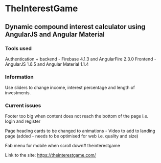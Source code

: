 # TheInterestGame
## Dynamic compound interest calculator using AngularJS and Angular Material

### Tools used

Authentication + backend - Firebase 4.1.3 and AngularFire 2.3.0
Frontend - AngularJS 1.6.5 and Angular Material 1.1.4

### Information

Use sliders to change income, interest percentage and length of investments.

### Current issues

Footer too big when content does not reach the bottom of the page i.e. login and register

Page heading cards to be changed to animations
    - Video to add to landing page (added - needs to be optimised for web i.e. quality and size)

Fab menu for mobile when scroll down# theinterestgame

Link to the site: https://theinterestgame.com/
